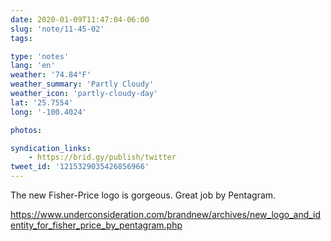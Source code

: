 ```yaml
---
date: 2020-01-09T11:47:04-06:00
slug: 'note/11-45-02'
tags:

type: 'notes'
lang: 'en'
weather: '74.84°F'
weather_summary: 'Partly Cloudy'
weather_icon: 'partly-cloudy-day'
lat: '25.7554'
long: '-100.4024'

photos:

syndication_links:
    - https://brid.gy/publish/twitter
tweet_id: '1215329035426856966'
---
```

The new Fisher-Price logo is gorgeous. Great job by Pentagram. 

https://www.underconsideration.com/brandnew/archives/new_logo_and_identity_for_fisher_price_by_pentagram.php